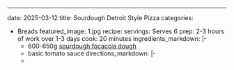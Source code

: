 ---
date: 2025-03-12
title: Sourdough Detroit Style Pizza
categories:
  - Breads
featured_image: 1.jpg
recipe:
  servings: Serves 6
  prep: 2-3 hours of work over 1-3 days
  cook: 20 minutes
  ingredients_markdown: |-
    * 600-650g [sourdough focaccia dough](https://eat.zdlab.xyz/breads/2025/03/08/sourdough_focaccia/)
    * basic tomato sauce
  directions_markdown: |-
    *